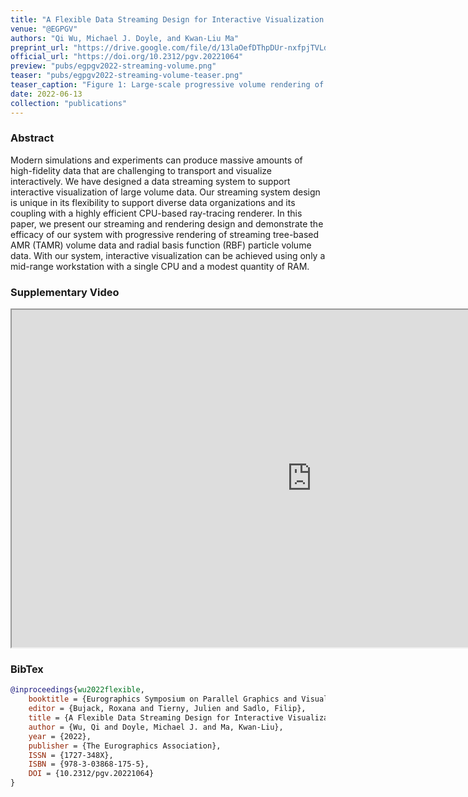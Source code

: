 ```yaml
---
title: "A Flexible Data Streaming Design for Interactive Visualization of Large-Scale Volume Data"
venue: "@EGPGV"
authors: "Qi Wu, Michael J. Doyle, and Kwan-Liu Ma"
preprint_url: "https://drive.google.com/file/d/13laOefDThpDUr-nxfpjTVLdTI2tiNpCi/view?usp=sharing"
official_url: "https://doi.org/10.2312/pgv.20221064"
preview: "pubs/egpgv2022-streaming-volume.png"
teaser: "pubs/egpgv2022-streaming-volume-teaser.png"
teaser_caption: "Figure 1: Large-scale progressive volume rendering of the deep ocean water asteroid impact dataset. A) In our system, the progressive rendering is done by breaking the volume interval into smaller segments, and only compute one segment per frame. B) Additionally, our system can also break the framebuffer into smaller tiles, and only render one tile at a time. Both method allows our rendering system to significantly reduce memory footprints."
date: 2022-06-13
collection: "publications"
---
```


### Abstract
Modern simulations and experiments can produce massive amounts of high-fidelity data that are challenging to transport and visualize interactively. We have designed a data streaming system to support interactive visualization of large volume data. Our streaming system design is unique in its flexibility to support diverse data organizations and its coupling with a highly efficient CPU-based ray-tracing renderer. In this paper, we present our streaming and rendering design and demonstrate the efficacy of our system with progressive rendering of streaming tree-based AMR (TAMR) volume data and radial basis function (RBF) particle volume data. With our system, interactive visualization can be achieved using only a mid-range workstation with a single CPU and a modest quantity of RAM.

### Supplementary Video

<p>
<iframe src="https://drive.google.com/file/d/1bKMKPJ7mxvMesXRk0yne2w7FhT7lV7Gt/preview" width="960" height="540" allow="autoplay"></iframe>
</p>

### BibTex

```bibtex
@inproceedings{wu2022flexible,
    booktitle = {Eurographics Symposium on Parallel Graphics and Visualization},
    editor = {Bujack, Roxana and Tierny, Julien and Sadlo, Filip},
    title = {A Flexible Data Streaming Design for Interactive Visualization of Large-Scale Volume Data},
    author = {Wu, Qi and Doyle, Michael J. and Ma, Kwan-Liu},
    year = {2022},
    publisher = {The Eurographics Association},
    ISSN = {1727-348X},
    ISBN = {978-3-03868-175-5},
    DOI = {10.2312/pgv.20221064}
}
```
